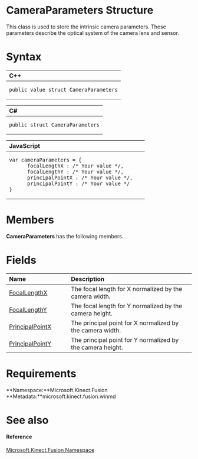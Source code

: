 CameraParameters Structure  
==========================  

This class is used to store the intrinsic camera parameters. These parameters describe the optical system of the camera lens and sensor. <span id="syntaxSection"></span>

Syntax  
======  

<table>
<colgroup>
<col width="100%" />
</colgroup>
<thead>
<tr class="header">
<th align="left">C++</th>
</tr>
</thead>
<tbody>
<tr class="odd">
<td align="left"><pre><code>public value struct CameraParameters</code></pre></td>
</tr>
</tbody>
</table>

<table>
<colgroup>
<col width="100%" />
</colgroup>
<thead>
<tr class="header">
<th align="left">C#</th>
</tr>
</thead>
<tbody>
<tr class="odd">
<td align="left"><pre><code>public struct CameraParameters</code></pre></td>
</tr>
</tbody>
</table>

<table>
<colgroup>
<col width="100%" />
</colgroup>
<thead>
<tr class="header">
<th align="left">JavaScript</th>
</tr>
</thead>
<tbody>
<tr class="odd">
<td align="left"><pre><code>var cameraParameters = {  
      focalLengthX : /* Your value */,   
      focalLengthY : /* Your value */,   
      principalPointX : /* Your value */,   
      principalPointY : /* Your value */  
}</code></pre></td>
</tr>
</tbody>
</table>

<span id="classMembersSection"></span>

Members  
=======  

**CameraParameters** has the following members.  

<span id="publicfieldsSection"></span>

Fields  
======  

<table>
<colgroup>
<col width="30%" />
<col width="60%" />
</colgroup>
<thead>
<tr class="header">
<th align="left">Name</th>
<th align="left">Description</th>
</tr>
</thead>
<tbody>
<tr class="odd">
<td align="left"><a href="CameraParameters_Structure/CameraParameters_Fields/FocalLengthX_Field.md">FocalLengthX</a></td>
<td align="left">The focal length for X normalized by the camera width.</td>
</tr>
<tr class="even">
<td align="left"><a href="CameraParameters_Structure/CameraParameters_Fields/FocalLengthY_Field.md">FocalLengthY</a></td>
<td align="left">The focal length for Y normalized by the camera height.</td>
</tr>
<tr class="odd">
<td align="left"><a href="CameraParameters_Structure/CameraParameters_Fields/PrincipalPointX_Field.md">PrincipalPointX</a></td>
<td align="left">The principal point for X normalized by the camera width.</td>
</tr>
<tr class="even">
<td align="left"><a href="CameraParameters_Structure/CameraParameters_Fields/PrincipalPointY_Field.md">PrincipalPointY</a></td>
<td align="left">The principal point for Y normalized by the camera height.</td>
</tr>
</tbody>
</table>

<span id="requirements"></span>

Requirements  
============  

**Namespace:**Microsoft.Kinect.Fusion  
**Metadata:**microsoft.kinect.fusion.winmd  

<span id="ID4EU"></span>

See also  
========  

<span id="ID4EW"></span>
#### Reference  

[Microsoft.Kinect.Fusion Namespace](../Kinect.Fusion.md)  



<!--Please do not edit the data in the comment block below.-->
<!--
TOCTitle : CameraParameters Structure
RLTitle : CameraParameters Structure
KeywordK : CameraParameters structure, about
HelpPriority : 2
TopicType : apiref
KeywordF : Microsoft.Kinect.Fusion.CameraParameters
KeywordF : CameraParameters
KeywordF : Microsoft.Kinect.Fusion.CameraParameters
KeywordA : T:Microsoft.Kinect.Fusion.CameraParameters
AssetID : T:Microsoft.Kinect.Fusion.CameraParameters
Locale : en-us
CommunityContent : 1
APIType : Managed
APILocation : microsoft.kinect.fusion.winmd
APIName : Microsoft.Kinect.Fusion.CameraParameters
TargetOS : Windows
TopicType : kbSyntax
DevLang : VB
DevLang : CSharp
DevLang : JavaScript
DevLang : C++
DocSet : K4Wv2
ProjType : K4Wv2Proj
Technology : Kinect for Windows
Product : Kinect for Windows SDK v2
productversion : 20
-->
